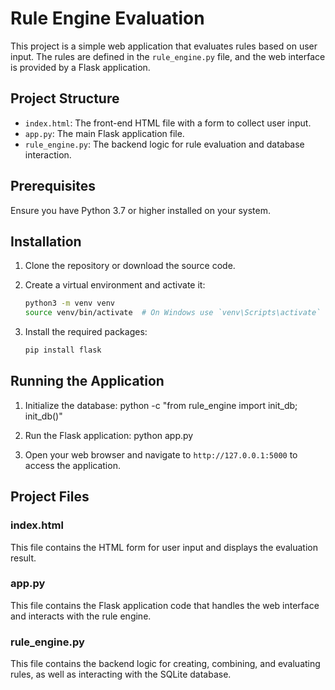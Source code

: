 
# Rule Engine Evaluation

This project is a simple web application that evaluates rules based on user input. The rules are defined in the `rule_engine.py` file, and the web interface is provided by a Flask application.

## Project Structure

- `index.html`: The front-end HTML file with a form to collect user input.
- `app.py`: The main Flask application file.
- `rule_engine.py`: The backend logic for rule evaluation and database interaction.

## Prerequisites

Ensure you have Python 3.7 or higher installed on your system.

## Installation

1. Clone the repository or download the source code.

2. Create a virtual environment and activate it:

    ```bash
    python3 -m venv venv
    source venv/bin/activate  # On Windows use `venv\Scripts\activate`
    ```

3. Install the required packages:

    ```bash
    pip install flask
    ```

## Running the Application

1. Initialize the database:
    python -c "from rule_engine import init_db; init_db()"

2. Run the Flask application:
    python app.py


3. Open your web browser and navigate to `http://127.0.0.1:5000` to access the application.

## Project Files

### index.html

This file contains the HTML form for user input and displays the evaluation result.

### app.py

This file contains the Flask application code that handles the web interface and interacts with the rule engine.

### rule_engine.py

This file contains the backend logic for creating, combining, and evaluating rules, as well as interacting with the SQLite database.
